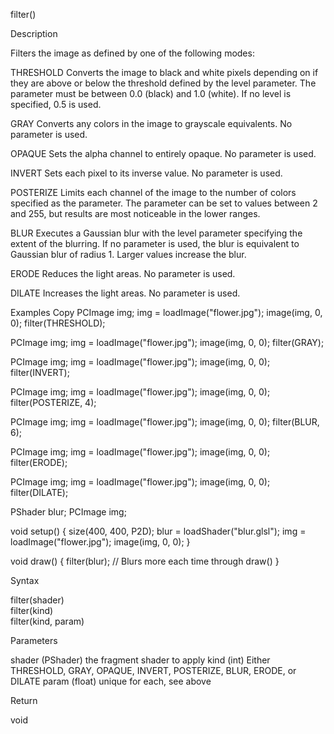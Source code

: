 

filter()

Description

Filters the image as defined by one of the following modes:

THRESHOLD
Converts the image to black and white pixels depending on if they are above or below the threshold defined by the level parameter. The parameter must be between 0.0 (black) and 1.0 (white). If no level is specified, 0.5 is used.

GRAY
Converts any colors in the image to grayscale equivalents. No parameter is used.

OPAQUE
Sets the alpha channel to entirely opaque. No parameter is used.

INVERT
Sets each pixel to its inverse value. No parameter is used.

POSTERIZE
Limits each channel of the image to the number of colors specified as the parameter. The parameter can be set to values between 2 and 255, but results are most noticeable in the lower ranges.

BLUR
Executes a Gaussian blur with the level parameter specifying the extent of the blurring. If no parameter is used, the blur is equivalent to Gaussian blur of radius 1. Larger values increase the blur.

ERODE
Reduces the light areas. No parameter is used.

DILATE
Increases the light areas. No parameter is used.

Examples
 Copy
PCImage img;
img = loadImage("flower.jpg");
image(img, 0, 0);
filter(THRESHOLD);

PCImage img;
img = loadImage("flower.jpg");
image(img, 0, 0);
filter(GRAY);

PCImage img;
img = loadImage("flower.jpg");
image(img, 0, 0);
filter(INVERT);

PCImage img;
img = loadImage("flower.jpg");
image(img, 0, 0);
filter(POSTERIZE, 4);

PCImage img;
img = loadImage("flower.jpg");
image(img, 0, 0);
filter(BLUR, 6);

PCImage img;
img = loadImage("flower.jpg");
image(img, 0, 0);
filter(ERODE);

PCImage img;
img = loadImage("flower.jpg");
image(img, 0, 0);
filter(DILATE);

PShader blur;
PCImage img;

void setup() {
  size(400, 400, P2D);
  blur = loadShader("blur.glsl");
  img = loadImage("flower.jpg");
  image(img, 0, 0); 
}

void draw() {
  filter(blur); // Blurs more each time through draw()
}

Syntax

filter(shader)	
filter(kind)	
filter(kind, param)	

Parameters

shader	(PShader)	the fragment shader to apply
kind	(int)	Either THRESHOLD, GRAY, OPAQUE, INVERT, POSTERIZE, BLUR, ERODE, or DILATE
param	(float)	unique for each, see above

Return

void	